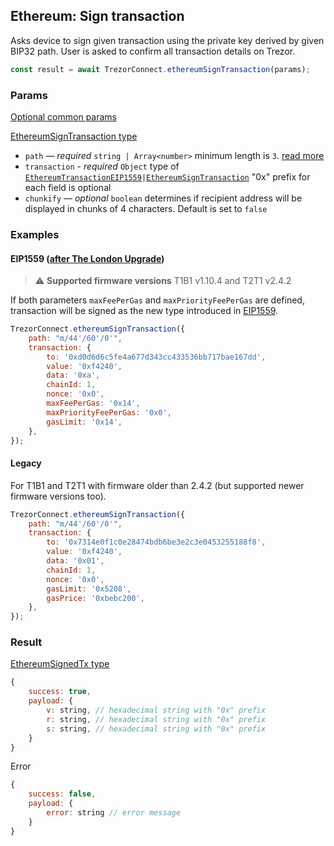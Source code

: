 ## Ethereum: Sign transaction

Asks device to sign given transaction using the private key derived by given BIP32 path. User is asked to confirm all transaction
details on Trezor.

```javascript
const result = await TrezorConnect.ethereumSignTransaction(params);
```

### Params

[Optional common params](commonParams.md)

[EthereumSignTransaction type](https://github.com/trezor/trezor-suite/blob/develop/packages/connect/src/types/api/ethereum/index.ts)

-   `path` — _required_ `string | Array<number>` minimum length is `3`. [read more](../path.md)
-   `transaction` - _required_ `Object` type of [`EthereumTransactionEIP1559`](https://github.com/trezor/trezor-suite/blob/develop/packages/connect/src/types/api/ethereum/index.ts)`|`[`EthereumSignTransaction`](https://github.com/trezor/trezor-suite/blob/develop/packages/connect/src/types/api/ethereum/index.ts) "0x" prefix for each field is optional
-   `chunkify` — _optional_ `boolean` determines if recipient address will be displayed in chunks of 4 characters. Default is set to `false`

### Examples

#### EIP1559 ([after The London Upgrade](https://ethereum.org/en/developers/docs/gas/#post-london))

> :warning: **Supported firmware versions** T1B1 v1.10.4 and T2T1 v2.4.2

If both parameters `maxFeePerGas` and `maxPriorityFeePerGas` are defined, transaction will be signed as the new type introduced in [EIP1559](https://github.com/ethereum/EIPs/blob/master/EIPS/eip-1559.md).

```javascript
TrezorConnect.ethereumSignTransaction({
    path: "m/44'/60'/0'",
    transaction: {
        to: '0xd0d6d6c5fe4a677d343cc433536bb717bae167dd',
        value: '0xf4240',
        data: '0xa',
        chainId: 1,
        nonce: '0x0',
        maxFeePerGas: '0x14',
        maxPriorityFeePerGas: '0x0',
        gasLimit: '0x14',
    },
});
```

#### Legacy

For T1B1 and T2T1 with firmware older than 2.4.2 (but supported newer firmware versions too).

```javascript
TrezorConnect.ethereumSignTransaction({
    path: "m/44'/60'/0'",
    transaction: {
        to: '0x7314e0f1c0e28474bdb6be3e2c3e0453255188f8',
        value: '0xf4240',
        data: '0x01',
        chainId: 1,
        nonce: '0x0',
        gasLimit: '0x5208',
        gasPrice: '0xbebc200',
    },
});
```

### Result

[EthereumSignedTx type](https://github.com/trezor/trezor-suite/blob/develop/packages/connect/src/types/api/ethereum/index.ts)

```javascript
{
    success: true,
    payload: {
        v: string, // hexadecimal string with "0x" prefix
        r: string, // hexadecimal string with "0x" prefix
        s: string, // hexadecimal string with "0x" prefix
    }
}
```

Error

```javascript
{
    success: false,
    payload: {
        error: string // error message
    }
}
```
